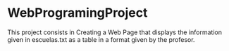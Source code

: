 # WebProgramingProject

This project consists in Creating a Web Page that displays the information given 
in escuelas.txt as a table in a format given by the profesor.
